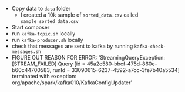 * Copy data to `data` folder
  * I created a 10k sample of `sorted_data.csv` called `sample_sorted_data.csv`
* Start composer
* run `kafka-topic.sh` locally
* run `kafka-producer.sh` locally
* check that messages are sent to kafka by running `kafka-check-messages.sh`
* FIGURE OUT REASON FOR ERROR: 'StreamingQueryException: [STREAM_FAILED] Query [id = 45a2c580-bbcf-475d-860e-b60c44700583, runId = 33090615-6237-4592-a7cc-3fe7b40a5534] terminated with exception: org/apache/spark/kafka010/KafkaConfigUpdater'